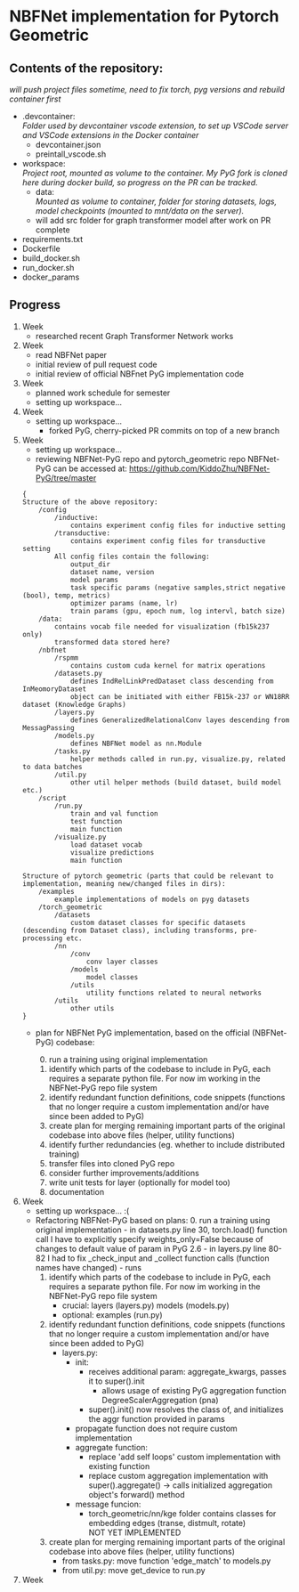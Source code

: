# NBFNet implementation for Pytorch Geometric

## Contents of the repository:
*will push project files sometime, need to fix torch, pyg versions and rebuild container first*
- .devcontainer: \
*Folder used by devcontainer vscode extension, to set up VSCode server and VSCode extensions in the Docker container*
    - devcontainer.json
    - preintall_vscode.sh
- workspace: \
*Project root, mounted as volume to the container. My PyG fork is cloned here during docker build, so progress on the PR can be tracked.*
    - data: \
    *Mounted as volume to container, folder for storing datasets, logs, model checkpoints (mounted to mnt/data on the server).*
    - will add src folder for graph transformer model after work on PR complete
- requirements.txt
- Dockerfile
- build_docker.sh
- run_docker.sh
- docker_params

## Progress
1. Week
    - researched recent Graph Transformer Network works
2. Week
    - read NBFNet paper
    - initial review of pull request code
    - initial review of official NBFnet PyG implementation code
3. Week
    - planned work schedule for semester
    - setting up workspace...
4. Week
    - setting up workspace... 
        - forked PyG, cherry-picked PR commits on top of a new branch
5. Week
    - setting up workspace...
    - reviewing NBFNet-PyG repo and pytorch_geometric repo
    NBFNet-PyG can be accessed at:
    https://github.com/KiddoZhu/NBFNet-PyG/tree/master
    ```
    {
    Structure of the above repository: 
        /config
            /inductive: 
                contains experiment config files for inductive setting
            /transductive: 
                contains experiment config files for transductive setting
            All config files contain the following:
                output_dir
                dataset name, version
                model params
                task specific params (negative samples,strict negative (bool), temp, metrics)
                optimizer params (name, lr)
                train params (gpu, epoch num, log intervl, batch size)
        /data:
            contains vocab file needed for visualization (fb15k237 only)
            transformed data stored here?
        /nbfnet
            /rspmm
                contains custom cuda kernel for matrix operations
            /datasets.py
                defines IndRelLinkPredDataset class descending from InMeomoryDataset
                object can be initiated with either FB15k-237 or WN18RR dataset (Knowledge Graphs)
            /layers.py
                defines GeneralizedRelationalConv layes descending from MessagPassing
            /models.py
                defines NBFNet model as nn.Module
            /tasks.py
                helper methods called in run.py, visualize.py, related to data batches
            /util.py
                other util helper methods (build dataset, build model etc.)
        /script
            /run.py
                train and val function
                test function
                main function
            /visualize.py
                load dataset vocab
                visualize predictions
                main function

    Structure of pytorch geometric (parts that could be relevant to implementation, meaning new/changed files in dirs):
        /examples
            example implementations of models on pyg datasets
        /torch_geometric
            /datasets
                custom dataset classes for specific datasets (descending from Dataset class), including transforms, pre-processing etc.
            /nn
                /conv
                    conv layer classes
                /models
                    model classes
                /utils
                    utility functions related to neural networks
            /utils
                other utils
    }
    ```
    - plan for NBFNet PyG implementation, based on the official (NBFNet-PyG) codebase:

        0. run a training using original implementation
        1. identify which parts of the codebase to include in PyG, each requires a separate python file. For now im working in the NBFNet-PyG repo file system
        2. identify redundant function definitions, code snippets (functions that no longer require a custom implementation and/or have since been added to PyG)
        3. create plan for merging remaining important parts of the original codebase into above files (helper, utility functions)
        4. identify further redundancies (eg. whether to include distributed training)
        5. transfer files into cloned PyG repo
        6. consider further improvements/additions
        7. write unit tests for layer (optionally for model too)
        8. documentation 
6. Week
    - setting up workspace... :(
    - Refactoring NBFNet-PyG based on plans:
        0. run a training using original implementation
            - in datasets.py line 30, torch.load() function call I have to explicitly specify weights_only=False because of changes to default value of param in PyG 2.6
            - in layers.py line 80-82 I had to fix _check_input and _collect function calls (function names have changed)
            - runs
        1. identify which parts of the codebase to include in PyG, each requires a separate python file. For now im working in the NBFNet-PyG repo file system
            - crucial:
                layers (layers.py)
                models (models.py)
            - optional:
                examples (run.py)
        2. identify redundant function definitions, code snippets (functions that no longer require a custom implementation and/or have since been added to PyG)
            - layers.py: 
                - init:
                    - receives additional param: aggregate_kwargs, passes it to super().init
                        - allows usage of existing PyG aggregation function DegreeScalerAggregation (pna)
                    - super().init() now resolves the class of, and initializes the aggr function provided in params
                - propagate function does not require custom implementation
                - aggregate function:
                    - replace 'add self loops' custom implementation with existing function
                    - replace custom aggregation implementation with super().aggregate() -> calls initialized aggregation object's forward() method 
                - message funcion:
                    - torch_geometric/nn/kge folder contains classes for embedding edges (transe, distmult, rotate) \
                    NOT YET IMPLEMENTED
        3. create plan for merging remaining important parts of the original codebase into above files (helper, utility functions)
            - from tasks.py: move function 'edge_match' to models.py
            - from util.py: move get_device to run.py
7. Week
